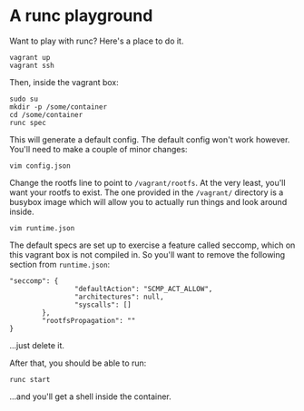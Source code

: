 # A runc playground

Want to play with runc? Here's a place to do it.

```
vagrant up
vagrant ssh
```

Then, inside the vagrant box:

```
sudo su
mkdir -p /some/container
cd /some/container
runc spec
```

This will generate a default config. The default config won't work however.
You'll need to make a couple of minor changes:

```
vim config.json
```

Change the rootfs line to point to `/vagrant/rootfs`. At the very least, you'll
want your rootfs to exist. The one provided in the `/vagrant/` directory is a
busybox image which will allow you to actually run things and look around
inside.

```
vim runtime.json
```

The default specs are set up to exercise a feature called seccomp, which on
this vagrant box is not compiled in. So you'll want to remove the following
section from `runtime.json`:

```
"seccomp": {
                "defaultAction": "SCMP_ACT_ALLOW",
                "architectures": null,
                "syscalls": []
        },
        "rootfsPropagation": ""
}
```

...just delete it.

After that, you should be able to run:

```
runc start
```

...and you'll get a shell inside the container.
